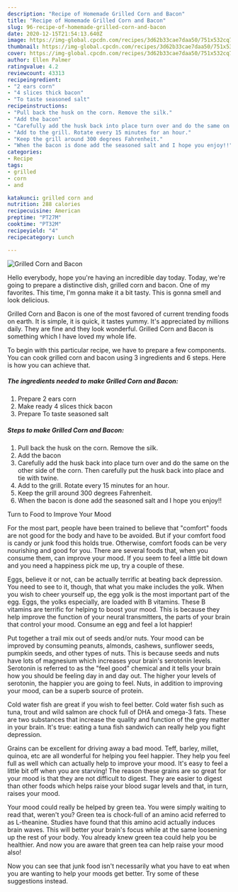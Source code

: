 ```yaml
---
description: "Recipe of Homemade Grilled Corn and Bacon"
title: "Recipe of Homemade Grilled Corn and Bacon"
slug: 96-recipe-of-homemade-grilled-corn-and-bacon
date: 2020-12-15T21:54:13.640Z
image: https://img-global.cpcdn.com/recipes/3d62b33cae7daa50/751x532cq70/grilled-corn-and-bacon-recipe-main-photo.jpg
thumbnail: https://img-global.cpcdn.com/recipes/3d62b33cae7daa50/751x532cq70/grilled-corn-and-bacon-recipe-main-photo.jpg
cover: https://img-global.cpcdn.com/recipes/3d62b33cae7daa50/751x532cq70/grilled-corn-and-bacon-recipe-main-photo.jpg
author: Ellen Palmer
ratingvalue: 4.2
reviewcount: 43313
recipeingredient:
- "2 ears corn"
- "4 slices thick bacon"
- "To taste seasoned salt"
recipeinstructions:
- "Pull back the husk on the corn. Remove the silk."
- "Add the bacon"
- "Carefully add the husk back into place turn over and do the same on the other side of the corn. Then carefully put the husk back into place and tie with twine."
- "Add to the grill. Rotate every 15 minutes for an hour."
- "Keep the grill around 300 degrees Fahrenheit."
- "When the bacon is done add the seasoned salt and I hope you enjoy!!"
categories:
- Recipe
tags:
- grilled
- corn
- and

katakunci: grilled corn and 
nutrition: 288 calories
recipecuisine: American
preptime: "PT27M"
cooktime: "PT32M"
recipeyield: "4"
recipecategory: Lunch

---
```



![Grilled Corn and Bacon](https://img-global.cpcdn.com/recipes/3d62b33cae7daa50/751x532cq70/grilled-corn-and-bacon-recipe-main-photo.jpg)

Hello everybody, hope you're having an incredible day today. Today, we're going to prepare a distinctive dish, grilled corn and bacon. One of my favorites. This time, I'm gonna make it a bit tasty. This is gonna smell and look delicious.

Grilled Corn and Bacon is one of the most favored of current trending foods on earth. It is simple, it is quick, it tastes yummy. It's appreciated by millions daily. They are fine and they look wonderful. Grilled Corn and Bacon is something which I have loved my whole life.




To begin with this particular recipe, we have to prepare a few components. You can cook grilled corn and bacon using 3 ingredients and 6 steps. Here is how you can achieve that.

<!--inarticleads1-->

##### The ingredients needed to make Grilled Corn and Bacon:

1. Prepare 2 ears corn
1. Make ready 4 slices thick bacon
1. Prepare To taste seasoned salt




<!--inarticleads2-->

##### Steps to make Grilled Corn and Bacon:

1. Pull back the husk on the corn. Remove the silk.
1. Add the bacon
1. Carefully add the husk back into place turn over and do the same on the other side of the corn. Then carefully put the husk back into place and tie with twine.
1. Add to the grill. Rotate every 15 minutes for an hour.
1. Keep the grill around 300 degrees Fahrenheit.
1. When the bacon is done add the seasoned salt and I hope you enjoy!!




Turn to Food to Improve Your Mood


For the most part, people have been trained to believe that "comfort" foods are not good for the body and have to be avoided. But if your comfort food is candy or junk food this holds true. Otherwise, comfort foods can be very nourishing and good for you. There are several foods that, when you consume them, can improve your mood. If you seem to feel a little bit down and you need a happiness pick me up, try a couple of these.

Eggs, believe it or not, can be actually terrific at beating back depression. You need to see to it, though, that what you make includes the yolk. When you wish to cheer yourself up, the egg yolk is the most important part of the egg. Eggs, the yolks especially, are loaded with B vitamins. These B vitamins are terrific for helping to boost your mood. This is because they help improve the function of your neural transmitters, the parts of your brain that control your mood. Consume an egg and feel a lot happier!

Put together a trail mix out of seeds and/or nuts. Your mood can be improved by consuming peanuts, almonds, cashews, sunflower seeds, pumpkin seeds, and other types of nuts. This is because seeds and nuts have lots of magnesium which increases your brain's serotonin levels. Serotonin is referred to as the "feel good" chemical and it tells your brain how you should be feeling day in and day out. The higher your levels of serotonin, the happier you are going to feel. Nuts, in addition to improving your mood, can be a superb source of protein.

Cold water fish are great if you wish to feel better. Cold water fish such as tuna, trout and wild salmon are chock full of DHA and omega-3 fats. These are two substances that increase the quality and function of the grey matter in your brain. It's true: eating a tuna fish sandwich can really help you fight depression. 

Grains can be excellent for driving away a bad mood. Teff, barley, millet, quinoa, etc are all wonderful for helping you feel happier. They help you feel full as well which can actually help to improve your mood. It's easy to feel a little bit off when you are starving! The reason these grains are so great for your mood is that they are not difficult to digest. They are easier to digest than other foods which helps raise your blood sugar levels and that, in turn, raises your mood.

Your mood could really be helped by green tea. You were simply waiting to read that, weren't you? Green tea is chock-full of an amino acid referred to as L-theanine. Studies have found that this amino acid actually induces brain waves. This will better your brain's focus while at the same loosening up the rest of your body. You already knew green tea could help you be healthier. And now you are aware that green tea can help raise your mood also!

Now you can see that junk food isn't necessarily what you have to eat when you are wanting to help your moods get better. Try  some  of  these  suggestions  instead.

